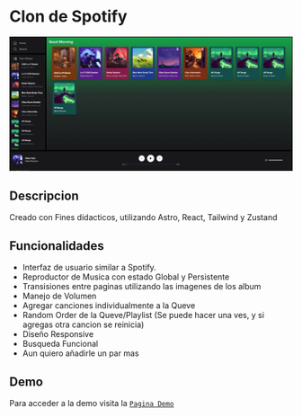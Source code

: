 # Clon de Spotify

<div align="center">
<a href="https://elaborate-sopapillas-9fc246.netlify.app/" target="_blank">
<img src="./public/image.webp">
</a>
</div>

## Descripcion
Creado con Fines didacticos, utilizando Astro, React, Tailwind y Zustand

## Funcionalidades
- Interfaz de usuario similar a Spotify.
- Reproductor de Musica con estado Global y Persistente
- Transisiones entre paginas utilizando las imagenes de los album
- Manejo de Volumen
- Agregar canciones individualmente a la Queve
- Random Order de la Queve/Playlist (Se puede hacer una ves, y si agregas otra cancion se reinicia)
- Diseño Responsive
- Busqueda Funcional
- Aun quiero añadirle un par mas

## Demo
Para acceder a la demo visita la <a target="_blank" href="https://elaborate-sopapillas-9fc246.netlify.app/">`Pagina Demo`</a>
